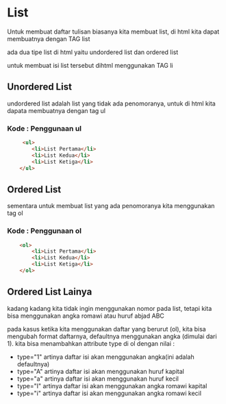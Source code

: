 # List

Untuk membuat daftar tulisan biasanya kita membuat list, di html kita dapat membuatnya dengan TAG list

ada dua tipe list di html yaitu undordered list dan ordered list

untuk membuat isi list tersebut dihtml menggunakan TAG li
## Unordered List
undordered list adalah list yang tidak ada penomoranya, untuk di html kita dapata membuatnya dengan tag ul

### Kode : Penggunaan ul
```html
     <ul>
        <li>List Pertama</li>
        <li>List Kedua</li>
        <li>List Ketiga</li>
    </ul>
```

## Ordered List
sementara untuk membuat list yang ada penomoranya kita menggunakan tag ol

### Kode : Penggunaan ol

```html
    <ol>
        <li>List Pertama</li>
        <li>List Kedua</li>
        <li>List Ketiga</li>
    </ol>
```

## Ordered List Lainya
kadang kadang kita tidak ingin menggunakan nomor pada list, tetapi kita bisa menggunakan angka romawi atau huruf abjad ABC

pada kasus ketika kita menggunakan daftar yang berurut (ol), kita bisa mengubah format daftarnya, defaultnya menggunakan angka (dimulai dari 1).
kita bisa menambahkan attribute type di ol dengan nilai :
- type="1" artinya daftar isi akan menggunakan angka(ini adalah defaultnya)
- type="A" artinya daftar isi akan menggunakan huruf kapital
- type="a" artinya daftar isi akan menggunakan huruf kecil
- type="I" artinya daftar isi akan menggunakan angka romawi kapital
- type="i" artinya daftar isi akan menggunakan angka romawi kecil
